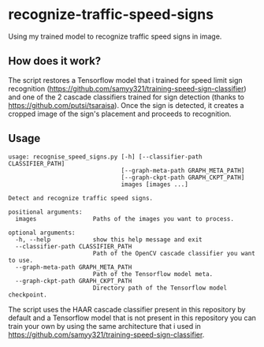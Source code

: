 # recognize-traffic-speed-signs
Using my trained model to recognize traffic speed signs in image.

## How does it work?
The script restores a Tensorflow model that i trained for speed limit sign recognition (https://github.com/samyy321/training-speed-sign-classifier) and one of the 2 cascade classifiers trained for sign detection (thanks to https://github.com/putsi/tsaraisa).
Once the sign is detected, it creates a cropped image of the sign's placement and proceeds to recognition.

## Usage
```
usage: recognise_speed_signs.py [-h] [--classifier-path CLASSIFIER_PATH]
                                [--graph-meta-path GRAPH_META_PATH]
                                [--graph-ckpt-path GRAPH_CKPT_PATH]
                                images [images ...]

Detect and recognize traffic speed signs.

positional arguments:
  images                Paths of the images you want to process.

optional arguments:
  -h, --help            show this help message and exit
  --classifier-path CLASSIFIER_PATH
                        Path of the OpenCV cascade classifier you want to use.
  --graph-meta-path GRAPH_META_PATH
                        Path of the Tensorflow model meta.
  --graph-ckpt-path GRAPH_CKPT_PATH
                        Directory path of the Tensorflow model checkpoint.
```

The script uses the HAAR cascade classifier present in this repository by default
and a Tensorflow model that is not present in this repository you can train your
own by using the same architecture that i used in https://github.com/samyy321/training-speed-sign-classifier.
